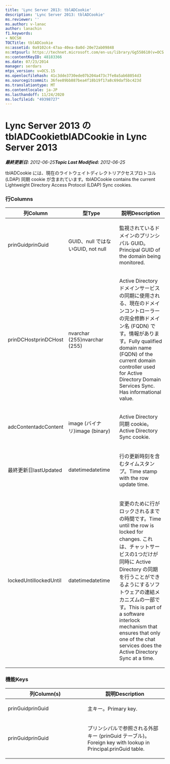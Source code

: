 ```yaml
---
title: 'Lync Server 2013: tblADCookie'
description: 'Lync Server 2013: tblADCookie'
ms.reviewer: ''
ms.author: v-lanac
author: lanachin
f1.keywords:
- NOCSH
TOCTitle: tblADCookie
ms:assetid: 0a9102c4-47aa-40ea-8a0d-20e72ab09848
ms:mtpsurl: https://technet.microsoft.com/en-us/library/Gg558610(v=OCS.15)
ms:contentKeyID: 48183366
ms.date: 07/23/2014
manager: serdars
mtps_version: v=OCS.15
ms.openlocfilehash: 41c3dde3730ede07b204a473c7fe0a5ab68054d3
ms.sourcegitcommit: 36fee89bb887bea4f18b19f17a8c69daf5bc423d
ms.translationtype: MT
ms.contentlocale: ja-JP
ms.lasthandoff: 11/24/2020
ms.locfileid: "49398727"
---
```

# <a name="tbladcookie-in-lync-server-2013"></a><span data-ttu-id="caa27-103">Lync Server 2013 の tblADCookie</span><span class="sxs-lookup"><span data-stu-id="caa27-103">tblADCookie in Lync Server 2013</span></span>

<div data-xmlns="http://www.w3.org/1999/xhtml">

<div class="topic" data-xmlns="http://www.w3.org/1999/xhtml" data-msxsl="urn:schemas-microsoft-com:xslt" data-cs="https://msdn.microsoft.com/">

<div data-asp="https://msdn2.microsoft.com/asp">



</div>

<div id="mainSection">

<div id="mainBody"><span data-ttu-id="caa27-104">

<span> </span></span><span class="sxs-lookup"><span data-stu-id="caa27-104">

<span> </span></span></span>

<span data-ttu-id="caa27-105">_**最終更新日:** 2012-06-25_</span><span class="sxs-lookup"><span data-stu-id="caa27-105">_**Topic Last Modified:** 2012-06-25_</span></span>

<span data-ttu-id="caa27-106">tblADCookie には、現在のライトウェイトディレクトリアクセスプロトコル (LDAP) 同期 cookie が含まれています。</span><span class="sxs-lookup"><span data-stu-id="caa27-106">tblADCookie contains the current Lightweight Directory Access Protocol (LDAP) Sync cookies.</span></span>

### <a name="columns"></a><span data-ttu-id="caa27-107">行</span><span class="sxs-lookup"><span data-stu-id="caa27-107">Columns</span></span>

<table>
<colgroup>
<col style="width: 33%" />
<col style="width: 33%" />
<col style="width: 33%" />
</colgroup>
<thead>
<tr class="header">
<th><span data-ttu-id="caa27-108">列</span><span class="sxs-lookup"><span data-stu-id="caa27-108">Column</span></span></th>
<th><span data-ttu-id="caa27-109">型</span><span class="sxs-lookup"><span data-stu-id="caa27-109">Type</span></span></th>
<th><span data-ttu-id="caa27-110">説明</span><span class="sxs-lookup"><span data-stu-id="caa27-110">Description</span></span></th>
</tr>
</thead>
<tbody>
<tr class="odd">
<td><p><span data-ttu-id="caa27-111">prinGuid</span><span class="sxs-lookup"><span data-stu-id="caa27-111">prinGuid</span></span></p></td>
<td><p><span data-ttu-id="caa27-112">GUID、null ではない</span><span class="sxs-lookup"><span data-stu-id="caa27-112">GUID, not null</span></span></p></td>
<td><p><span data-ttu-id="caa27-113">監視されているドメインのプリンシパル GUID。</span><span class="sxs-lookup"><span data-stu-id="caa27-113">Principal GUID of the domain being monitored.</span></span></p></td>
</tr>
<tr class="even">
<td><p><span data-ttu-id="caa27-114">prinDCHost</span><span class="sxs-lookup"><span data-stu-id="caa27-114">prinDCHost</span></span></p></td>
<td><p><span data-ttu-id="caa27-115">nvarchar (255)</span><span class="sxs-lookup"><span data-stu-id="caa27-115">nvarchar (255)</span></span></p></td>
<td><p><span data-ttu-id="caa27-116">Active Directory ドメインサービスの同期に使用される、現在のドメインコントローラーの完全修飾ドメイン名 (FQDN) です。情報があります。</span><span class="sxs-lookup"><span data-stu-id="caa27-116">Fully qualified domain name (FQDN) of the current domain controller used for Active Directory Domain Services Sync. Has informational value.</span></span></p></td>
</tr>
<tr class="odd">
<td><p><span data-ttu-id="caa27-117">adcContent</span><span class="sxs-lookup"><span data-stu-id="caa27-117">adcContent</span></span></p></td>
<td><p><span data-ttu-id="caa27-118">image (バイナリ)</span><span class="sxs-lookup"><span data-stu-id="caa27-118">image (binary)</span></span></p></td>
<td><p><span data-ttu-id="caa27-119">Active Directory 同期 cookie。</span><span class="sxs-lookup"><span data-stu-id="caa27-119">Active Directory Sync cookie.</span></span></p></td>
</tr>
<tr class="even">
<td><p><span data-ttu-id="caa27-120">最終更新日</span><span class="sxs-lookup"><span data-stu-id="caa27-120">lastUpdated</span></span></p></td>
<td><p><span data-ttu-id="caa27-121">datetime</span><span class="sxs-lookup"><span data-stu-id="caa27-121">datetime</span></span></p></td>
<td><p><span data-ttu-id="caa27-122">行の更新時刻を含むタイムスタンプ。</span><span class="sxs-lookup"><span data-stu-id="caa27-122">Time stamp with the row update time.</span></span></p></td>
</tr>
<tr class="odd">
<td><p><span data-ttu-id="caa27-123">lockedUntil</span><span class="sxs-lookup"><span data-stu-id="caa27-123">lockedUntil</span></span></p></td>
<td><p><span data-ttu-id="caa27-124">datetime</span><span class="sxs-lookup"><span data-stu-id="caa27-124">datetime</span></span></p></td>
<td><p><span data-ttu-id="caa27-125">変更のために行がロックされるまでの時間です。</span><span class="sxs-lookup"><span data-stu-id="caa27-125">Time until the row is locked for changes.</span></span> <span data-ttu-id="caa27-126">これは、チャットサービスの1つだけが同時に Active Directory の同期を行うことができるようにするソフトウェアの連結メカニズムの一部です。</span><span class="sxs-lookup"><span data-stu-id="caa27-126">This is part of a software interlock mechanism that ensures that only one of the chat services does the Active Directory Sync at a time.</span></span></p></td>
</tr>
</tbody>
</table>


### <a name="keys"></a><span data-ttu-id="caa27-127">機能</span><span class="sxs-lookup"><span data-stu-id="caa27-127">Keys</span></span>

<table>
<colgroup>
<col style="width: 50%" />
<col style="width: 50%" />
</colgroup>
<thead>
<tr class="header">
<th><span data-ttu-id="caa27-128">列</span><span class="sxs-lookup"><span data-stu-id="caa27-128">Column(s)</span></span></th>
<th><span data-ttu-id="caa27-129">説明</span><span class="sxs-lookup"><span data-stu-id="caa27-129">Description</span></span></th>
</tr>
</thead>
<tbody>
<tr class="odd">
<td><p><span data-ttu-id="caa27-130">prinGuid</span><span class="sxs-lookup"><span data-stu-id="caa27-130">prinGuid</span></span></p></td>
<td><p><span data-ttu-id="caa27-131">主キー。</span><span class="sxs-lookup"><span data-stu-id="caa27-131">Primary key.</span></span></p></td>
</tr>
<tr class="even">
<td><p><span data-ttu-id="caa27-132">prinGuid</span><span class="sxs-lookup"><span data-stu-id="caa27-132">prinGuid</span></span></p></td>
<td><p><span data-ttu-id="caa27-133">プリンシパルで参照される外部キー (prinGuid テーブル)。</span><span class="sxs-lookup"><span data-stu-id="caa27-133">Foreign key with lookup in Principal.prinGuid table.</span></span></p></td>
</tr>
</tbody>
</table><span data-ttu-id="caa27-134">


</div>

<span> </span>

</div>

</div>

</span><span class="sxs-lookup"><span data-stu-id="caa27-134">


</div>

<span> </span>

</div>

</div>

</span></span></div>

